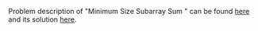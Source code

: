 Problem description of "Minimum Size Subarray Sum
" can be found [here](https://leetcode.com/problems/minimum-size-subarray-sum/description/?envType=study-plan&id=algorithm-ii) and its solution [here](https://github.com/aurimas13/Solutions-To-Problems/blob/main/LeetCode/Python%20Solutions/Minimum%20Size%20Subarray%20Sum/minimum.py).
